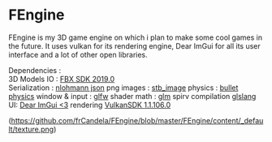 # FEngine
FEngine is my 3D game engine on which i plan to make some cool games in the future.
It uses vulkan for its rendering engine, Dear ImGui for all its user interface and a lot of other open libraries. 

Dependencies : 	
	3D Models IO : 		[FBX SDK 2019.0](https://www.autodesk.com/developer-network/platform-technologies/fbx-sdk-2019-0)	
	Serialization : 	[nlohmann json](https://github.com/nlohmann/json)
	png images :		[stb_image](https://github.com/nothings/stb)
	physics :			[bullet physics](https://github.com/bulletphysics/bullet3/blob/master/LICENSE.txt)
	window & input :	[glfw](https://github.com/glfw/glfw)
	shader math :		[glm](https://github.com/g-truc/glm)
	spirv compilation	[glslang](https://github.com/KhronosGroup/glslang)
	UI: 				[Dear ImGui <3](https://github.com/ocornut/imgui)
	rendering			[VulkanSDK 1.1.106.0](https://vulkan.lunarg.com/sdk/home)
	
(https://github.com/frCandela/FEngine/blob/master/FEngine/content/_default/texture.png)
